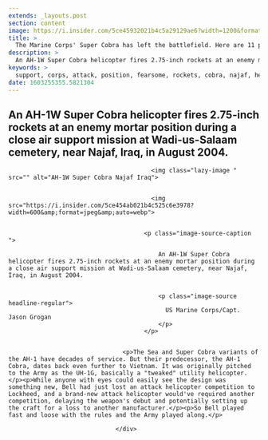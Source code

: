 ```yaml
--- 
extends: _layouts.post 
section: content 
image: https://i.insider.com/5ce45932021b4c5a29129ae6?width=1200&format=jpeg 
title: > 
  The Marine Corps' Super Cobra has left the battlefield. Here are 11 photos of the fearsome attack helicopter in action 
description: > 
  An AH-1W Super Cobra helicopter fires 2.75-inch rockets at an enemy mortar position during a close air support mission at Wadi-us-Salaam cemetery, near Najaf, Iraq, in August 2004.An AH-1W Super Cobra helicopter fires 2.75-inch rockets at an enemy mortar position during a close air support mission at Wadi-us-Salaam cemetery, near Najaf, Iraq, in August 2004.Jason GroganThe Sea and Super Cobra variants of the AH-1 have decades of service.It was originally pitched to the Army as the UH-1G, basically a "tweaked" utility helicopter.So Bell played fast and loose with the rules and the Army played along. 
keywords: > 
  support, corps, attack, position, fearsome, rockets, cobra, najaf, helicopter, super, wadiussalaam, near, battlefield, played, left, marine, photos 
date: 1603255355.5821304 
--- 
```

<div><p class="slide-title clearfix">
                                      <h2 class="slide-title-text">An AH-1W Super Cobra helicopter fires 2.75-inch rockets at an enemy mortar position during a close air support mission at Wadi-us-Salaam cemetery, near Najaf, Iraq, in August 2004.</h2>
                                    </p>
                                
                                      
                                      
                                            <img class="lazy-image " src="" alt="AH-1W Super Cobra Najaf Iraq">
                                          
                                          
                                            <img src="https://i.insider.com/5ce454ab021b4c525c6e3978?width=600&amp;format=jpeg&amp;auto=webp">
                                          
                                          
                                          <p class="image-source-caption ">
                                            
                                              An AH-1W Super Cobra helicopter fires 2.75-inch rockets at an enemy mortar position during a close air support mission at Wadi-us-Salaam cemetery, near Najaf, Iraq, in August 2004.
                                            
                                      
                                              <p class="image-source headline-regular">
                                                US Marine Corps/Capt. Jason Grogan
                                              </p>
                                          </p>
                                      
                                
                                    <p>The Sea and Super Cobra variants of the AH-1 have decades of service. But their predecessor, the AH-1 Cobra, dates back even further to Vietnam. It was originally pitched to the Army as the UH-1G, basically a "tweaked" utility helicopter.</p><p>While anyone with eyes could easily see the design was something new, Bell had just lost an attack helicopter competition to Lockheed, and a brand-new attack helicopter would've required another competition, delaying the weapon's debut and potentially setting up the craft for a loss to another manufacturer.</p><p>So Bell played fast and loose with the rules and the Army played along.</p>
                                
                                  </div>
